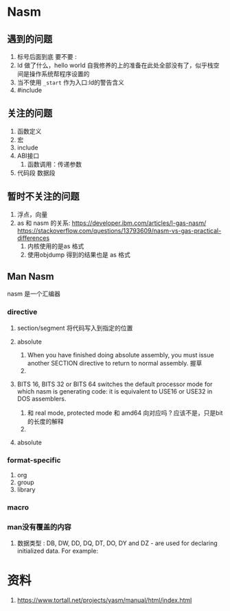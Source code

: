 # Nasm

## 遇到的问题
1. 标号后面到底 要不要 : 
2. ld 做了什么，hello world 自我修养的上的准备在此处全部没有了，似乎栈空间是操作系统帮程序设置的
3. 当不使用 `_start` 作为入口:ld的警告含义
4. #include 


## 关注的问题
1. 函数定义
2. 宏
3. include
4. ABI接口
    1. 函数调用：传递参数
5. 代码段 数据段



## 暂时不关注的问题
1. 浮点，向量
2. as 和 nasm 的关系: https://developer.ibm.com/articles/l-gas-nasm/ https://stackoverflow.com/questions/13793609/nasm-vs-gas-practical-differences
    1. 内核使用的是as 格式
    2. 使用objdump 得到的结果也是 as 格式


## Man Nasm 
nasm 是一个汇编器

### directive
1. section/segment 将代码写入到指定的位置
2. absolute 
    1. When you have finished doing absolute assembly, you must issue another SECTION directive to return to normal assembly. 握草
    2. 

3. BITS 16, BITS 32 or BITS 64 switches the default processor mode for which nasm is generating code: it is equivalent to USE16 or USE32 in DOS assemblers.
    1. 和 real mode, protected mode 和 amd64 向对应吗 ? 应该不是，只是bit的长度的解释
    2.

4. absolute


### format-specific
1. org
2. group
3. library

### macro


### man没有覆盖的内容
1. 数据类型 : DB, DW, DD, DQ, DT, DO, DY and DZ - are used for declaring initialized data. For example:


# 资料
1. https://www.tortall.net/projects/yasm/manual/html/index.html
